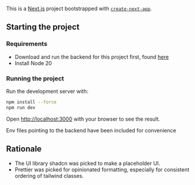 This is a [Next.js](https://nextjs.org) project bootstrapped with [`create-next-app`](https://nextjs.org/docs/app/api-reference/cli/create-next-app).

## Starting the project

### Requirements
* Download and run the backend for this project first, found [here](https://github.com/jamilchioino/beer-run-backend)
* Install Node 20

### Running the project
Run the development server with:

```bash
npm install --force
npm run dev
```

Open [http://localhost:3000](http://localhost:3000) with your browser to see the result.

Env files pointing to the backend have been included for convenience

## Rationale
* The UI library shadcn was picked to make a placeholder UI.
* Prettier was picked for opinionated formatting, especially for consistent ordering of tailwind classes.
